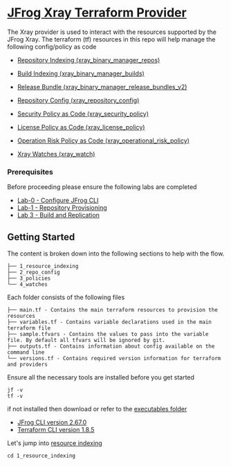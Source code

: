 # [JFrog Xray Terraform Provider](https://registry.terraform.io/providers/jfrog/xray/latest/docs)

The Xray provider is used to interact with the resources supported by the JFrog Xray. The terraform (tf) resources in this repo will help manage the following config/policy as code

- [Repository Indexing (xray_binary_manager_repos)](https://registry.terraform.io/providers/jfrog/xray/latest/docs/resources/binary_manager_repos)
  
- [Build Indexing (xray_binary_manager_builds)](https://registry.terraform.io/providers/jfrog/xray/latest/docs/resources/binary_manager_builds)
  
- [Release Bundle (xray_binary_manager_release_bundles_v2)](https://registry.terraform.io/providers/jfrog/xray/latest/docs/resources/binary_manager_release_bundles_v2)
  
- [Repository Config (xray_repository_config)](https://registry.terraform.io/providers/jfrog/xray/latest/docs/resources/repository_config)
  
- [Security Policy as Code (xray_security_policy)](https://registry.terraform.io/providers/jfrog/xray/latest/docs/resources/security_policy)
  
- [License Policy as Code (xray_license_policy)](https://registry.terraform.io/providers/jfrog/xray/latest/docs/resources/operational_risks_report)
  
- [Operation Risk Policy as Code (xray_operational_risk_policy)](https://registry.terraform.io/providers/jfrog/xray/latest/docs/resources/security_policy)
  
- [Xray Watches (xray_watch)](https://registry.terraform.io/providers/jfrog/xray/latest/docs/resources/watch)


### Prerequisites
Before proceeding please ensure the following labs are completed
- [Lab-0 - Configure JFrog CLI](../../lab-0-Configure-JFrog-CLI/)
- [Lab-1 - Repository Provisioning](../../module1-artifactory-automation/lab-1-Repository-Provisioning/)
- [Lab 3 - Build and Replication](../../module1-artifactory-automation/lab-3-Build-and-Replication/)

## Getting Started
The content is broken down into the following sections to help with the flow.
```
├── 1_resource_indexing
├── 2_repo_config
├── 3_policies
└── 4_watches
```

Each folder consists of the following files
```
├── main.tf - Contains the main terraform resources to provision the resources
├── variables.tf - Contains variable declarations used in the main terraform file
├── sample.tfvars - Contains the values to pass into the variable file. By default all tfvars will be ignored by git.
├── outputs.tf - Contains information about config available on the command line
└── versions.tf - Contains required version information for terraform and providers
```

Ensure all the necessary tools are installed before you get started
```
jf -v
tf -v
```
if not installed then download or refer to the [executables folder](../executables/)
- [JFrog CLI version 2.67.0](https://jfrog.com/getcli/)
- [Terraform CLI version 1.8.5](https://releases.hashicorp.com/terraform/1.8.5/)

Let's jump into [resource indexing](./1_resource_indexing/)
```
cd 1_resource_indexing
```